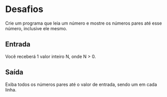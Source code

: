 <h1>Desafios</h1>
Crie um programa que leia um número e mostre os números pares até esse número, inclusive ele mesmo.

<h2>Entrada</h2>
Você receberá 1 valor inteiro N, onde N > 0.

<h2>Saída</h2>
Exiba todos os números pares até o valor de entrada, sendo um em cada linha. 
